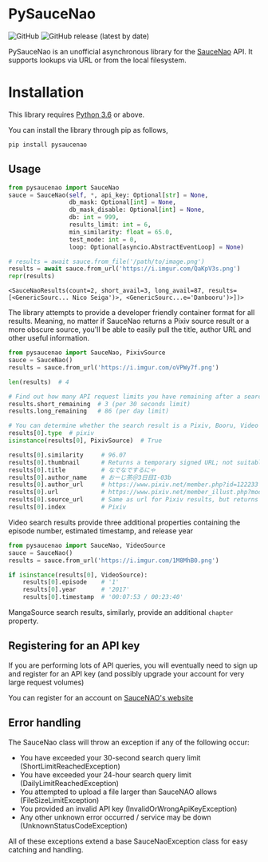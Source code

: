 # PySauceNao
![GitHub](https://img.shields.io/github/license/FujiMakoto/pysaucenao) ![GitHub release (latest by date)](https://img.shields.io/github/v/release/fujimakoto/pysaucenao)

PySauceNao is an unofficial asynchronous library for the [SauceNao](https://saucenao.com/) API. It supports lookups via URL or from the local filesystem.

# Installation
This library requires [Python 3.6](https://www.python.org) or above.

You can install the library through pip as follows,
```shell script
pip install pysaucenao
```

## Usage
```python
from pysaucenao import SauceNao
sauce = SauceNao(self, *, api_key: Optional[str] = None,
                 db_mask: Optional[int] = None,
                 db_mask_disable: Optional[int] = None,
                 db: int = 999,
                 results_limit: int = 6,
                 min_similarity: float = 65.0,
                 test_mode: int = 0,
                 loop: Optional[asyncio.AbstractEventLoop] = None)

# results = await sauce.from_file('/path/to/image.png')
results = await sauce.from_url('https://i.imgur.com/QaKpV3s.png')
repr(results)
```
```
<SauceNaoResults(count=2, short_avail=3, long_avail=87, results=[<GenericSourc... Nico Seiga')>, <GenericSourc...e='Danbooru')>])>
```

The library attempts to provide a developer friendly container format for all results. Meaning, no matter if SauceNao returns a Pixiv source result or a more obscure source, you'll be able to easily pull the title, author URL and other useful information.

```python
from pysaucenao import SauceNao, PixivSource
sauce = SauceNao()
results = sauce.from_url('https://i.imgur.com/oVPWy7f.png')

len(results)  # 4

# Find out how many API request limits you have remaining after a search query
results.short_remaining  # 3 (per 30 seconds limit)
results.long_remaining   # 86 (per day limit)

# You can determine whether the search result is a Pixiv, Booru, Video or Other/Generic result by the type property or type checking
results[0].type  # pixiv
isinstance(results[0], PixivSource)  # True

results[0].similarity     # 96.07
results[0].thumbnail      # Returns a temporary signed URL; not suitable for permanent hotlinking
results[0].title          # なでなでするにゃ
results[0].author_name    # おーじ茶＠3日目I-03b
results[0].author_url     # https://www.pixiv.net/member.php?id=122233
results[0].url            # https://www.pixiv.net/member_illust.php?mode=medium&illust_id=66106354
results[0].source_url     # Same as url for Pixiv results, but returns the linked original source URL for Booru entries
results[0].index          # Pixiv
```

Video search results provide three additional properties containing the episode number, estimated timestamp, and release year
```python
from pysaucenao import SauceNao, VideoSource
sauce = SauceNao()
results = sauce.from_url('https://i.imgur.com/1M8MhB0.png')

if isinstance(results[0], VideoSource):
    results[0].episode    # '1'
    results[0].year       # '2017'
    results[0].timestamp  # '00:07:53 / 00:23:40'
```

MangaSource search results, similarly, provide an additional `chapter` property.

## Registering for an API key
If you are performing lots of API queries, you will eventually need to sign up and register for an API key (and possibly upgrade your account for very large request volumes)

You can register for an account on [SauceNAO's website](https://saucenao.com/user.php)

## Error handling
The SauceNao class will throw an exception if any of the following occur:
* You have exceeded your 30-second search query limit (ShortLimitReachedException)
* You have exceeded your 24-hour search query limit (DailyLimitReachedException)
* You attempted to upload a file larger than SauceNAO allows (FileSizeLimitException)
* You provided an invalid API key (InvalidOrWrongApiKeyException)
* Any other unknown error occurred / service may be down (UnknownStatusCodeException)

All of these exceptions extend a base SauceNaoException class for easy catching and handling.
